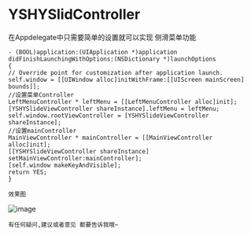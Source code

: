 # YSHYSlidController

在Appdelegate中只需要简单的设置就可以实现 侧滑菜单功能

    - (BOOL)application:(UIApplication *)application didFinishLaunchingWithOptions:(NSDictionary *)launchOptions 
    {
    // Override point for customization after application launch.
    self.window = [[UIWindow alloc]initWithFrame:[[UIScreen mainScreen] bounds]];
    //设置菜单Controller
    LeftMenuController * leftMenu = [[LeftMenuController alloc]init];
    [YSHYSlideViewController shareInstance].leftMenu = leftMenu;
    self.window.rootViewController = [YSHYSlideViewController shareInstance];
    //设置mainController
    MainViewController * mainController = [[MainViewController alloc]init];
    [[YSHYSlideViewController shareInstance] setMainViewController:mainController];
    [self.window makeKeyAndVisible];
    return YES;
    }

    效果图
![image](https://github.com/DecembeGrirl/YSHYSlidController/blob/master/YSHYSlideViewController/Image/YSHYSlidController.gif)
    
    有任何疑问,建议或者意见 都要告诉我哦~
